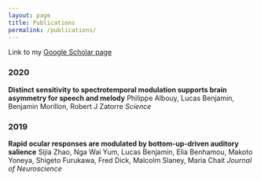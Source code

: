 ```yaml
---
layout: page
title: Publications
permalink: /publications/
--- 
```


Link to my [Google Scholar page](https://scholar.google.fr/citations?user=cOj0n3oAAAAJ&hl=fr)


### 2020

**Distinct sensitivity to spectrotemporal modulation supports brain asymmetry for speech and melody** 
Philippe Albouy, Lucas Benjamin, Benjamin Morillon, Robert J Zatorre
*Science*


### 2019

**Rapid ocular responses are modulated by bottom-up-driven auditory salience** 
Sijia Zhao, Nga Wai Yum, Lucas Benjamin, Elia Benhamou, Makoto Yoneya, Shigeto Furukawa, Fred Dick, Malcolm Slaney, Maria Chait
*Journal of Neuroscience*
